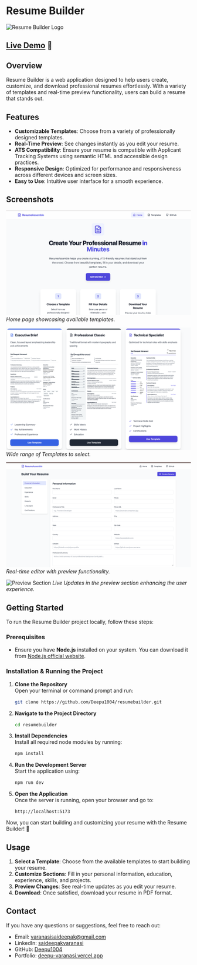 # Resume Builder

![Resume Builder Logo](https://github.com/Deepu1004/Resume-Assemble-Public/blob/main/Images/logo-png.png)

## **[Live Demo](https://snap-resume-builder.vercel.app/)** 🚀

## Overview

Resume Builder is a web application designed to help users create, customize, and download professional resumes effortlessly. With a variety of templates and real-time preview functionality, users can build a resume that stands out.

## Features

- **Customizable Templates**: Choose from a variety of professionally designed templates.
- **Real-Time Preview**: See changes instantly as you edit your resume.
- **ATS Compatibility**: Ensure your resume is compatible with Applicant Tracking Systems using semantic HTML and accessible design practices.
- **Responsive Design**: Optimized for performance and responsiveness across different devices and screen sizes.
- **Easy to Use**: Intuitive user interface for a smooth experience.

## Screenshots

![Home Page](https://github.com/Deepu1004/Resume-Assemble-Public/blob/main/Images/HomePage.png)
_Home page showcasing available templates._

![Templates Selection](https://github.com/Deepu1004/Resume-Assemble-Public/blob/main/Images/Templates.png)
_Wide range of Templates to select._

![Editor View](https://github.com/Deepu1004/Resume-Assemble-Public/blob/main/Images/Form.png)
_Real-time editor with preview functionality._

![Preview Section](https://github.com/Deepu1004/Resume-Assemble-Public/blob/main/Images/Preview.png)
_Live Updates in the preview section enhancing the user experience._

## Getting Started

To run the Resume Builder project locally, follow these steps:

### Prerequisites

- Ensure you have **Node.js** installed on your system. You can download it from [Node.js official website](https://nodejs.org/).

### Installation & Running the Project

1. **Clone the Repository**  
   Open your terminal or command prompt and run:
   ```sh
   git clone https://github.com/Deepu1004/resumebuilder.git
   ```
2. **Navigate to the Project Directory**

   ```sh
   cd resumebuilder
   ```

3. **Install Dependencies**  
   Install all required node modules by running:

   ```sh
   npm install
   ```

4. **Run the Development Server**  
   Start the application using:

   ```sh
   npm run dev
   ```

5. **Open the Application**  
   Once the server is running, open your browser and go to:
   ```
   http://localhost:5173
   ```

Now, you can start building and customizing your resume with the Resume Builder! 🚀

## Usage

1. **Select a Template**: Choose from the available templates to start building your resume.
2. **Customize Sections**: Fill in your personal information, education, experience, skills, and projects.
3. **Preview Changes**: See real-time updates as you edit your resume.
4. **Download**: Once satisfied, download your resume in PDF format.

## Contact

If you have any questions or suggestions, feel free to reach out:

- Email: [varanasisaideepak@gmail.com](mailto:varanasisaideepak@gmail.com)
- LinkedIn: [saideepakvaranasi](https://linkedin.com/in/saideepakvaranasi)
- GitHub: [Deepu1004](https://github.com/Deepu1004)
- Portfolio: [deepu-varanasi.vercel.app](https://deepu-varanasi.vercel.app)
